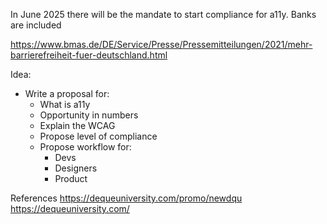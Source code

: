 
In June 2025 there will be the mandate to start compliance for a11y. Banks are included

https://www.bmas.de/DE/Service/Presse/Pressemitteilungen/2021/mehr-barrierefreiheit-fuer-deutschland.html

Idea:
- Write a proposal for:
	- What is a11y
	- Opportunity in numbers
	- Explain the WCAG
	- Propose level of compliance
	- Propose workflow for:
		- Devs
		- Designers
		- Product


References
https://dequeuniversity.com/promo/newdqu
https://dequeuniversity.com/